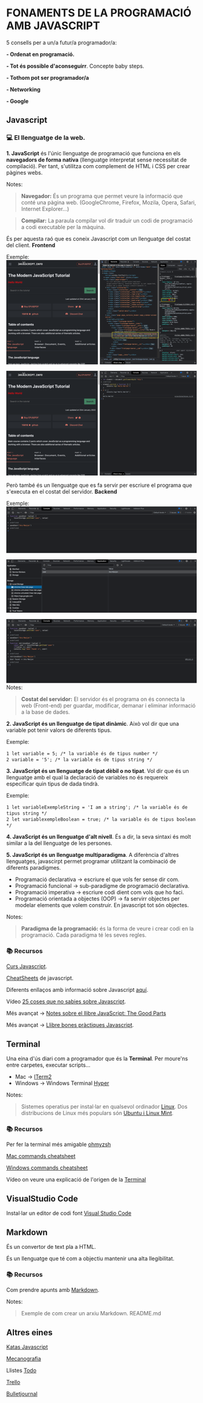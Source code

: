 # FONAMENTS DE LA PROGRAMACIÓ AMB JAVASCRIPT

5 consells per a un/a futur/a programador/a:

**- Ordenat en programació.**

**- Tot és possible d'aconseguirr**. Concepte baby steps. 

**- Tothom pot ser programador/a**

**- Networking**

**- Google**

## **Javascript**
### 💻 El llenguatge de la web.

**1. JavaScript** és l'únic llenguatge de programació que funciona en els **navegadors de forma nativa** (llenguatge interpretat sense necessitat de compilació). Per tant, s'utilitza com complement de HTML i CSS per crear pàgines webs.

Notes:
>**Navegador:** És un programa que permet veure la informació que conté una pàgina web. (GoogleChrome, Firefox, Mozila, 
Opera, Safari, Internet Explorer...)

>**Compilar:** La paraula compilar vol dir traduir un codi de programació a codi executable per la màquina.

És per aquesta raó que es coneix Javascript com un llenguatge del costat del client. **Frontend**

Exemple:
![Exemple de com amb javascript podem afegir funcionalitat a la pàgina HTLM.](./exemple-js-client-side.png)

![Exemple de com amb javascript podem afegir funcionalitat a la pàgina HTLM.](./exemple-js-client-side-add-event.png)



Però també és un llenguatge que es fa servir per escriure el programa que s'executa en el costat del servidor. **Backend**

Exemple:
![Exemple de com amb javascript podem utilitzar javascript per interactuar amb una DB.](./exemple-js-server-side.png)

![Exemple de com amb javascript podem utilitzar javascript per interactuar amb una DB.](./exemple-js-server-side-db.png)

![Exemple de com amb javascript podem utilitzar javascript per interactuar amb una DB.](./exemple-js-server-side-retrieve-user.png)
Notes:
>**Costat del servidor:** El servidor és el programa on és connecta la web (Front-end) per guardar, modificar, demanar i eliminar informació a la base de dades.

**2. JavaScript és un llenguatge de tipat dinàmic**. Això vol dir que una variable pot tenir valors de diferents tipus. 

Exemple:
```
1 let variable = 5; /* la variable és de tipus number */
2 variable = '5'; /* la variable és de tipus string */
```

**3. JavaScript és un llenguatge de tipat dèbil o no tipat**. Vol dir que és un llenguatge amb el qual la declaració de variables no és requereix especificar quin tipus de dada tindrà.

Exemple:
```
1 let variableExempleString = 'I am a string'; /* la variable és de tipus string */
2 let variablexempleBoolean = true; /* la variable és de tipus boolean */
```

**4. JavaScript és un llenguatge d'alt nivell**. És a dir, la seva sintaxi és molt similar a la del llenguatge de les persones.


**5. JavaScript és un llenguatge multiparadigma**. A diferència d'altres llenguatges, javascirpt permet programar utilitzant la combinació de diferents paradigmes.

- Programació declarativa -> escriure el que vols fer sense dir com.
- Programació funcional -> sub-paradigme de programació declarativa. 
- Programació imperativa -> escriure codi dient com vols que ho faci.
- Programació orientada a objectes (OOP) -> fa servirr objectes per modelar elements que volem construir. En javascript tot són objectes.

Notes:
>**Paradigma de la programació:** és la forma de veure i crear codi en la programació. Cada paradigma té les seves regles.

### 📚 Recursos

[Curs Javascript](https://javascript.info/).

[CheatSheets](https://overapi.com/javascript) de javascript.

Diferents enllaços amb informació sobre Javascript [aquí](https://fullstackopen.com/en/part1/java_script#java-script-materials).

Vídeo [25 coses que no sabies sobre Javascript](https://www.youtube.com/watch?v=swfvSLCXxHE).

Més avançat -> [Notes sobre el llibre JavaScript: The Good Parts](https://github.com/dwyl/Javascript-the-Good-Parts-notes#chapter1)

Més avançat -> [Llibre bones pràctiques Javascript](https://cleanjavascript.es/).


## **Terminal**
Una eina d'ús diari com a programador que és la **Terminal**. 
Per moure'ns entre carpetes, executar scripts...

- Mac -> [ITerm2](https://iterm2.com/index.html)
- Windows -> Windows Terminal [Hyper](https://hyper.is/)

Notes:
> Sistemes operatius per instal·lar en qualsevol ordinador [Linux](https://www.redhat.com/es/topics/linux/what-is-linux). Dos distribucions de Linux més populars són [Ubuntu i Linux Mint](https://www.locurainformaticadigital.com/2021/02/16/linux-mint-vs-ubuntu/).

### 📚 Recursos

Per fer la terminal més amigable [ohmyzsh](https://ohmyz.sh/)

[Mac commands cheatsheet](https://www.makeuseof.com/tag/mac-terminal-commands-cheat-sheet/)

[Windows commands cheatsheet](http://www.cs.columbia.edu/~sedwards/classes/2015/1102-fall/Command%20Prompt%20Cheatsheet.pdf)

Vídeo on veure una explicació de l'origen de la [Terminal](https://www.youtube.com/watch?v=mKSOwHBkYHY) 

## **VisualStudio Code**
Instal·lar un editor de codi font [Visual Studio Code](https://code.visualstudio.com/download)

## **Markdown**

És un convertor de text pla a HTML.

És un llenguatge que té com a objectiu mantenir una alta llegibilitat.

### 📚 Recursos
Com prendre apunts amb [Markdown](https://www.markdownguide.org/basic-syntax/). 

Notes:
> Exemple de com crear un arxiu Markdown. README.md

## **Altres eines**

[Katas Javascript](https://www.codewars.com/?language=javascript)

[Mecanografia](https://www.mecanografia-online.com/)

Llistes [Todo](https://todoist.com/app/today)

[Trello](https://trello.com/)

[Bulletjournal](https://bulletjournal.com/blogs/bulletjournalist)

